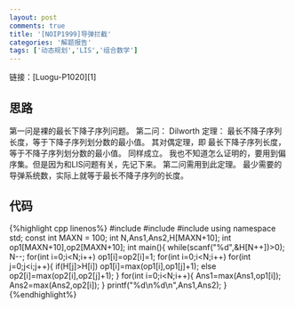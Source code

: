 ```yaml
---
layout: post
comments: true
title: '[NOIP1999]导弹拦截'
categories: '解题报告'
tags: ['动态规划','LIS','组合数学']
---
```


链接：[Luogu-P1020][1]

## 思路

第一问是裸的最长下降子序列问题。 
第二问： 
Dilworth 定理：
    最长不降子序列长度，等于下降子序列划分数的最小值。
其对偶定理，即
	最长下降子序列长度，等于不降子序列划分数的最小值。
同样成立。 
我也不知道怎么证明的，要用到偏序集。但是因为和LIS问题有关，先记下来。
第二问需用到此定理。
最少需要的导弹系统数，实际上就等于最长不降子序列的长度。 

## 代码

{%highlight cpp linenos%}
#include <cstdio>
#include <cstdlib>
#include <algorithm>
using namespace std;
const int MAXN = 100;
int N,Ans1,Ans2,H[MAXN+10]; 
int op1[MAXN+10],op2[MAXN+10];
int main(){
	while(scanf("%d",&H[N++])>0);
	N--;
	for(int i=0;i<N;i++)
		op1[i]=op2[i]=1;
	for(int i=0;i<N;i++)
		for(int j=0;j<i;j++){
			if(H[j]>H[i]) op1[i]=max(op1[i],op1[j]+1);
			else op2[i]=max(op2[i],op2[j]+1);
		} 
	for(int i=0;i<N;i++){
		Ans1=max(Ans1,op1[i]);
		Ans2=max(Ans2,op2[i]);
	}
	printf("%d\n%d\n",Ans1,Ans2);
}
{%endhighlight%}